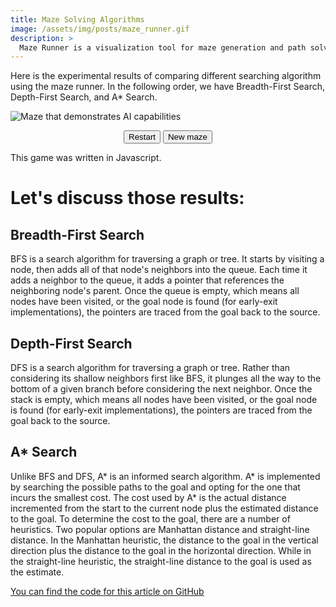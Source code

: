 ```yaml
---
title: Maze Solving Algorithms
image: /assets/img/posts/maze_runner.gif
description: >
  Maze Runner is a visualization tool for maze generation and path solving using JavaScript and HTML5 Canvas. It provides insight into the behavior of popular maze generation and traversal algorithms, such as Breadth-First Search (BFS), Depth-First Search (DFS), and A* Search.
---
```


Here is the experimental results of comparing different searching algorithm using the maze runner. In the following order, we have Breadth-First Search, Depth-First Search, and A* Search.

<img id="maze_thumbnail" src="https://i.gyazo.com/thumb/400/_8acddd2ae042291c5e9e51950f8afad5-gif.gif" alt="Maze that demonstrates AI capabilities" title="Maze solver"/>

<link rel="stylesheet" type="text/css" href="/assets/js/maze/maze.css">

<div style="text-align:center" id="maze_runner">
  <canvas id="runner1" width="350" height="425"></canvas>
  <canvas id="runner2" width="350" height="425"></canvas>
  <canvas id="runner3" width="350" height="425"></canvas>
  <p>
    <button class="buttonBlue" id="restart">Restart</button> 
    <button class="buttonBlue" id="reset">New maze</button>
  </p>
</div>
<p>This game was written in Javascript.</p>	

<script>
  var elementExists = document.getElementsByClassName("read-more");
  
  var mazer_runner = document.getElementById("maze_runner");
  var maze_thumbnail = document.getElementById("maze_thumbnail");

  if (elementExists.length === 0) {
    mazer_runner.style.display = "block";
    maze_thumbnail.style.display = "none";
  } else {
    mazer_runner.style.display = "none";
    maze_thumbnail.style.display = "block";
  }
</script>

<script src="/assets/js/maze/buckets.min.js"></script>
<script src="/assets/js/maze/cell.js"></script>

# Let's discuss those results:  

## Breadth-First Search

BFS is a search algorithm for traversing a graph or tree. It starts by visiting a node, then adds all of that node's neighbors into the queue. Each time it adds a neighbor to the queue, it adds a pointer that references the neighboring node's parent. Once the queue is empty, which means all nodes have been visited, or the goal node is found (for early-exit implementations), the pointers are traced from the goal back to the source.

## Depth-First Search 

DFS is a search algorithm for traversing a graph or tree. Rather than considering its shallow neighbors first like BFS, it plunges all the way to the bottom of a given branch before considering the next neighbor. Once the stack is empty, which means all nodes have been visited, or the goal node is found (for early-exit implementations), the pointers are traced from the goal back to the source.

## A* Search

Unlike BFS and DFS, A* is an informed search algorithm. A* is implemented by searching the possible paths to the goal and opting for the one that incurs the smallest cost. The cost used by A* is the actual distance incremented from the start to the current node plus the estimated distance to the goal. To determine the cost to the goal, there are a number of heuristics. Two popular options are Manhattan distance and straight-line distance. In the Manhattan heuristic, the distance to the goal in the vertical direction plus the distance to the goal in the horizontal direction. While in the straight-line heuristic, the straight-line distance to the goal is used as the estimate.

[You can find the code for this article on GitHub](https://github.com/andk123/Maze-Solving-Traversal-Algorithms)
